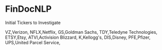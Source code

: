 # FinDocNLP

Initial Tickers to Investigate

VZ,Verizon,
NFLX,Netflix,
GS,Goldman Sachs,
TDY,Teledyne Technologies,
ETSY,Etsy,
ATVI,Activision Blizzard,
K,Kellogg's,
DIS,Disney,
PFE,Pfizer,
UPS,United Parcel Service,
